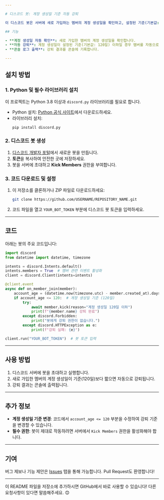 ```yaml
---

# 디스코드 봇: 계정 생성일 기준 자동 강퇴

이 디스코드 봇은 서버에 새로 가입하는 멤버의 계정 생성일을 확인하고, 설정된 기준(기본값: 120일)보다 생성일이 짧은 계정을 자동으로 강퇴합니다.

## 기능

- **계정 생성일 자동 확인**: 새로 가입한 멤버의 계정 생성일을 확인합니다.
- **자동 강퇴**: 계정 생성일이 설정된 기준(기본값: 120일) 이하일 경우 멤버를 자동으로 강퇴합니다.
- **콘솔 로그 출력**: 강퇴 결과를 콘솔에 기록합니다.

---
```


## 설치 방법

### 1. Python 및 필수 라이브러리 설치
이 프로젝트는 Python 3.8 이상과 `discord.py` 라이브러리를 필요로 합니다.

- Python 설치: [Python 공식 사이트](https://www.python.org/)에서 다운로드하세요.
- 라이브러리 설치:
  ```bash
  pip install discord.py
  ```

### 2. 디스코드 봇 생성
1. [디스코드 개발자 포털](https://discord.com/developers/applications)에서 새로운 봇을 만듭니다.
2. **토큰**을 복사하여 안전한 곳에 저장하세요.
3. 봇을 서버에 초대하고 **Kick Members** 권한을 부여합니다.

### 3. 코드 다운로드 및 설정
1. 이 저장소를 클론하거나 ZIP 파일로 다운로드하세요:
   ```bash
   git clone https://github.com/USERNAME/REPOSITORY_NAME.git
   ```
2. 코드 파일을 열고 `YOUR_BOT_TOKEN` 부분에 디스코드 봇 토큰을 입력하세요.

---

## 코드

아래는 봇의 주요 코드입니다:

```python
import discord
from datetime import datetime, timezone

intents = discord.Intents.default()
intents.members = True  # 멤버 관련 이벤트 활성화
client = discord.Client(intents=intents)

@client.event
async def on_member_join(member):
    account_age = (datetime.now(timezone.utc) - member.created_at).days
    if account_age <= 120:  # 계정 생성일 기준 (120일)
        try:
            await member.kick(reason="계정 생성일 120일 이하")
            print(f"{member.name} 강퇴 완료")
        except discord.Forbidden:
            print("봇에게 강퇴 권한이 없습니다.")
        except discord.HTTPException as e:
            print(f"강퇴 실패: {e}")

client.run("YOUR_BOT_TOKEN")  # 봇 토큰 입력
```

---

## 사용 방법

1. 디스코드 서버에 봇을 초대하고 실행합니다.
2. 새로 가입한 멤버의 계정 생성일이 기준(120일)보다 짧으면 자동으로 강퇴됩니다.
3. 강퇴 결과는 콘솔에 출력됩니다.

---

## 추가 정보

- **계정 생성일 기준 변경**: 코드에서 `account_age <= 120` 부분을 수정하여 강퇴 기준을 변경할 수 있습니다.
- **필수 권한**: 봇이 제대로 작동하려면 서버에서 `Kick Members` 권한을 활성화해야 합니다.

---

## 기여

버그 제보나 기능 제안은 [Issues](https://github.com/USERNAME/REPOSITORY_NAME/issues) 탭을 통해 가능합니다. Pull Request도 환영합니다!

---

이 README 파일을 저장소에 추가하시면 GitHub에서 바로 사용할 수 있습니다! 다른 요청사항이 있다면 말씀해주세요. 😊
